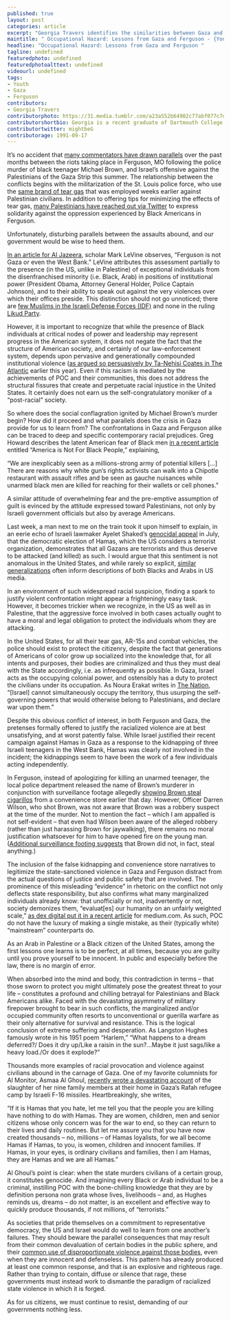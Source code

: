 ```yaml
---
published: true
layout: post
categories: article
excerpt: "Georgia Travers identifies the similarities between Gaza and Ferguson"
maintitle: " Occupational Hazard: Lessons from Gaza and Ferguson - {Young}ist"
headline: "Occupational Hazard: Lessons from Gaza and Ferguson "
tagline: undefined
featuredphoto: undefined
featuredphotoalttext: undefined
videourl: undefined
tags: 
- Youth
- Gaza
- Ferguson
contributors:
- Georgia Travers
contributorphoto: https://31.media.tumblr.com/a23a552b64902c77abf077c7d6f1b238/tumblr_inline_nccgrcUNPy1spjhtc.jpg
contributorshortbio: Georgia is a recent graduate of Dartmouth College interested in entrepreneurship, civil rights, fashion and religion.
contributortwitter: mightbeG
contributorage: 1991-09-17
---
```

It’s no accident that [many commentators have drawn parallels](http://www.google.com/url?q=http%3A%2F%2Fwww.jadaliyya.com%2Fpages%2Findex%2F18935%2Flinking-violence-in-solidarity_ferguson-gaza-and-t&sa=D&sntz=1&usg=AFQjCNHwNyRq4zKkbdbN80E51N0rjkz6og) over the past months between the riots taking place in Ferguson, MO following the police murder of black teenager Michael Brown, and Israel’s offensive against the Palestinians of the Gaza Strip this summer. The relationship between the conflicts begins with the militarization of the St. Louis police force, who use the [same brand of tear gas](http://mondoweiss.net/2014/08/ferguson-companies-supplying.html) that was employed weeks earlier against Palestinian civilians. In addition to offering tips for minimizing the effects of tear gas, [many Palestinians have reached out via Twitter](http://www.yesmagazine.org/peace-justice/palestinians-and-ferguson-protesters-link-arms-via-social-media) to express solidarity against the oppression experienced by Black Americans in Ferguson. 

Unfortunately, disturbing parallels between the assaults abound, and our government would be wise to heed them.
 
[In an article for Al Jazeera](http://america.aljazeera.com/opinions/2014/8/ferguson-police-violenceisraeliandusmilitarizedpolicies.html), scholar Mark LeVine observes, “Ferguson is not Gaza or even the West Bank.” LeVine attributes this assessment partially to the presence (in the US, unlike in Palestine) of exceptional individuals from the disenfranchised minority (i.e. Black, Arab) in positions of institutional power (President Obama, Attorney General Holder, Police Captain Johnson), and to their ability to speak out against the very violences over which their offices preside. This distinction should not go unnoticed; there are [few Muslims in the Israeli Defense Forces (IDF)](http://www.timesofisrael.com/his-big-secret-hes-arab-muslim-and-serves-in-the-idf/) and none in the ruling [Likud Party](http://972mag.com/the-likud-presents-the-craziest-most-radical-list-ever-expected-to-win-elections/60933/).
 
However, it is important to recognize that while the presence of Black individuals at critical nodes of power and leadership may represent progress in the American system, it does not negate the fact that the structure of American society, and certainly of our law-enforcement system, depends upon pervasive and generationally compounded institutional violence ([as argued so persuasively by Ta-Nehisi Coates in The Atlantic](http://www.theatlantic.com/features/archive/2014/05/the-case-for-reparations/361631/) earlier this year). Even if this racism is mediated by the achievements of POC and their communities, this does not address the structural fissures that create and perpetuate racial injustice in the United States. It certainly does not earn us the self-congratulatory moniker of a “post-racial” society.
 
So where does the social conflagration ignited by Michael Brown’s murder begin? How did it proceed and what parallels does the crisis in Gaza provide for us to learn from? The confrontations in Gaza and Ferguson alike can be traced to deep and specific contemporary racial prejudices.  Greg Howard describes the latent American fear of Black men [in a recent article](http://theconcourse.deadspin.com/america-is-not-for-black-people-1620169913/all) entitled “America is Not For Black People,” explaining,
 
“We are inexplicably seen as a millions-strong army of potential killers […] There are reasons why white gun’s rights activists can walk into a Chipotle restaurant with assault rifles and be seen as gauche nuisances while unarmed black men are killed for reaching for their wallets or cell phones.”
 
A similar attitude of overwhelming fear and the pre-emptive assumption of guilt is evinced by the attitude expressed toward Palestinians, not only by Israeli government officials but also by average Americans.  

Last week, a man next to me on the train took it upon himself to explain, in an eerie echo of Israeli lawmaker Ayelet Shaked’s [genocidal appeal](http://electronicintifada.net/blogs/ali-abunimah/israeli-lawmakers-call-genocide-palestinians-gets-thousands-facebook-likes) in July, that the democratic election of Hamas, which the US considers a terrorist organization, demonstrates that all Gazans are terrorists and thus deserve to be attacked (and killed) as such. I would argue that this sentiment is not anomalous in the United States, and while rarely so explicit, [similar generalizations](http://www.buzzfeed.com/mrloganrhoades/how-the-powerful-iftheygunnedmedown-movement-changed-the-con) often inform descriptions of both Blacks and Arabs in US media.
 
In an environment of such widespread racial suspicion, finding a spark to justify violent confrontation might appear a frighteningly easy task. However, it becomes trickier when we recognize, in the US as well as in Palestine, that the aggressive force involved in both cases actually ought to have a moral and legal obligation to protect the individuals whom they are attacking.
 
In the United States, for all their tear gas, AR-15s and combat vehicles, the police should exist to protect the citizenry, despite the fact that generations of Americans of color grow up socialized into the knowledge that, for all intents and purposes, their bodies are criminalized and thus they must deal with the State accordingly, i.e. as infrequently as possible. In Gaza, Israel acts as the occupying colonial power, and ostensibly has a duty to protect the civilians under its occupation. As Noura Erakat writes in [The Nation](http://www.thenation.com/article/180783/five-israeli-talking-points-gaza-debunked), “[Israel] cannot simultaneously occupy the territory, thus usurping the self-governing powers that would otherwise belong to Palestinians, and declare war upon them.”
 
Despite this obvious conflict of interest, in both Ferguson and Gaza, the pretenses formally offered to justify the racialized violence are at best unsatisfying, and at worst patently false.  While Israel justified their recent campaign against Hamas in Gaza as a response to the kidnapping of three Israeli teenagers in the West Bank, Hamas was clearly not involved in the incident; the kidnappings seem to have been the work of a few individuals acting independently.
 
In Ferguson, instead of apologizing for killing an unarmed teenager, the local police department released the name of Brown’s murderer in conjunction with surveillance footage allegedly [showing Brown steal cigarillos](http://elitedaily.com/news/world/police-report-photos-brown-stealing/713045/) from a convenience store earlier that day. However, Officer Darren Wilson, who shot Brown, was not aware that Brown was a robbery suspect at the time of the murder.  Not to mention the fact – which I am appalled is not self-evident – that even had Wilson been aware of the alleged robbery (rather than just harassing Brown for jaywalking), there remains no moral justification whatsoever for him to have opened fire on the young man. ([Additional surveillance footing suggests](https://www.lewrockwell.com/lrc-blog/did-michael-brown-steal-cigars-or-pay-for-them/) that Brown did not, in fact, steal anything.)
 
The inclusion of the false kidnapping and convenience store narratives to legitimize the state-sanctioned violence in Gaza and Ferguson distract from the actual questions of justice and public safety that are involved. The prominence of this misleading “evidence” in rhetoric on the conflict not only deflects state responsibility, but also confirms what many marginalized individuals already know: that unofficially or not, inadvertently or not, society demonizes them, “evaluat[es] our humanity on an unfairly weighted scale,” [as dex digital put it in a recent article](https://medium.com/culture-club/face-it-black-people-michael-brown-let-you-down-b3b4408cec82) for medium.com. As such, POC do not have the luxury of making a single mistake, as their (typically white) “mainstream” counterparts do.  

As an Arab in Palestine or a Black citizen of the United States, among the first lessons one learns is to be perfect, at all times, because you are guilty until you prove yourself to be innocent. In public and especially before the law, there is no margin of error.
 
When absorbed into the mind and body, this contradiction in terms – that those sworn to protect you might ultimately pose the greatest threat to your life – constitutes a profound and chilling betrayal for Palestinians and Black Americans alike. Faced with the devastating asymmetry of military firepower brought to bear in such conflicts, the marginalized and/or occupied community often resorts to unconventional or guerilla warfare as their only alternative for survival and resistance. This is the logical conclusion of extreme suffering and desperation. As Langston Hughes famously wrote in his 1951 poem “Harlem,” “What happens to a dream deferred?/ Does it dry up/Like a raisin in the sun?...Maybe it just sags/like a heavy load./Or does it explode?”  
 
Thousands more examples of racial provocation and violence against civilians abound in the carnage of Gaza. One of my favorite columnists for Al Monitor, Asmaa Al Ghoul, [recently wrote a devastating account](http://www.al-monitor.com/pulse/originals/2014/08/rafah-gaza-war-hospitals-filled-bodies-palestinians.html) of the slaughter of her nine family members at their home in Gaza’s Rafah refugee camp by Israeli F-16 missiles. Heartbreakingly, she writes,
 
“If it is Hamas that you hate, let me tell you that the people you are killing have nothing to do with Hamas.  They are women, children, men and senior citizens whose only concern was for the war to end, so they can return to their lives and daily routines.  But let me assure you that you have now created thousands – no, millions – of Hamas loyalists, for we all become Hamas if Hamas, to you, is women, children and innocent families.  If Hamas, in your eyes, is ordinary civilians and families, then I am Hamas, they are Hamas and we are all Hamas.”
 
Al Ghoul’s point is clear: when the state murders civilians of a certain group, it constitutes genocide. And imagining every Black or Arab individual to be a criminal, instilling POC with the bone-chilling knowledge that they are by definition persona non grata whose lives, livelihoods – and, as Hughes reminds us, dreams – do not matter, is an excellent and effective way to quickly produce thousands, if not millions, of “terrorists.”  
 
As societies that pride themselves on a commitment to representative democracy, the US and Israel would do well to learn from one another’s failures. They should beware the parallel consequences that may result from their common devaluation of certain bodies in the public sphere, and their [common use of disproportionate violence against those bodies](http://abc7.com/news/chp-officer-who-beat-woman-may-face-charges/273554/), even when they are innocent and defenseless. This pattern has already produced at least one common response, and that is an explosive and righteous rage. Rather than trying to contain, diffuse or silence that rage, these governments must instead work to dismantle the paradigm of racialized state violence in which it is forged.  

As for us citizens, we must continue to resist, demanding of our governments nothing less. 
